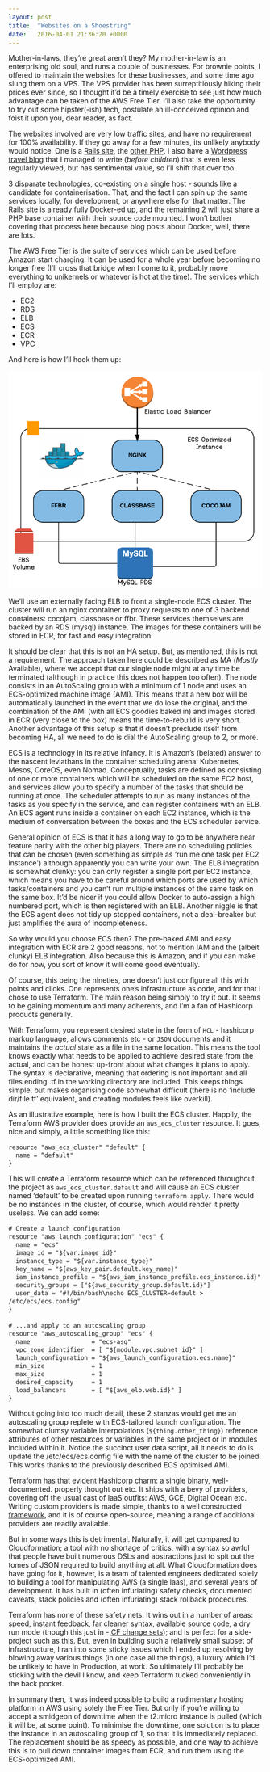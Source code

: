 ```yaml
---
layout: post
title:  "Websites on a Shoestring"
date:   2016-04-01 21:36:20 +0000
---
```

Mother-in-laws, they’re great aren’t they? My mother-in-law is an enterprising old soul, and runs a couple of businesses. For brownie points, I offered to maintain the websites for these businesses, and some time ago slung them on a VPS. The VPS provider has been surreptitiously hiking their prices ever since, so I thought it’d be a timely exercise to see just how much advantage can be taken of the AWS Free Tier. I’ll also take the opportunity to try out some hipster(-ish) tech, postulate an ill-conceived opinion and foist it upon you, dear reader, as fact.

The websites involved are very low traffic sites, and have no requirement for 100% availability. If they go away for a few minutes, its unlikely anybody would notice. One is a [Rails site][cocojam], the [other PHP][classbase]. I also have a [Wordpress travel blog][ffbr] that I managed to write (_before children_) that is even less regularly viewed, but has sentimental value, so I’ll shift that over too.

3 disparate technologies, co-existing on a single host - sounds like a candidate for containerisation. That, and the fact I can spin up the same services locally, for development, or anywhere else for that matter. The Rails site is already fully Docker-ed up, and the remaining 2 will just share a PHP base container with their source code mounted. I won’t bother covering that process here because blog posts about Docker, well, there are lots.

The AWS Free Tier is the suite of services which can be used before Amazon start charging. It can be used for a whole year before becoming no longer free (I’ll cross that bridge when I come to it, probably move everything to unikernels or whatever is hot at the time). The services which I’ll employ are:

   * EC2
   * RDS
   * ELB
   * ECS
   * ECR
   * VPC

And here is how I’ll hook them up:

![EC2 ECS Diagram](/assets/ec2-ecs-diagram.png)

We’ll use an externally facing ELB to front a single-node ECS cluster. The cluster will run an nginx container to proxy requests to one of 3 backend containers: cocojam, classbase or ffbr. These services themselves are backed by an RDS (mysql) instance. The images for these containers will be stored in ECR, for fast and easy integration.

It should be clear that this is not an HA setup. But, as mentioned, this is not a requirement. The approach taken here could be described as MA (_Mostly_ Available), where we accept that our single node might at any time be terminated (although in practice this does not happen too often). The node consists in an AutoScaling group with a minimum of 1 node and uses an ECS-optimized machine image (AMI). This means that a new box will be automatically launched in the event that we do lose the original, and the combination of the AMI (with all ECS goodies baked in) and images stored in ECR (very close to the box) means the time-to-rebuild is very short. Another advantage of this setup is that it doesn’t preclude itself from becoming HA, all we need to do is dial the AutoScaling group to 2, or more.

ECS is a technology in its relative infancy. It is Amazon’s (belated) answer to the nascent leviathans in the container scheduling arena: Kubernetes, Mesos, CoreOS, even Nomad. Conceptually, tasks are defined as consisting of one or more containers which will be scheduled on the same EC2 host, and services allow you to specify a number of the tasks that should be running at once. The scheduler attempts to run as many instances of the tasks as you specify in the service, and can register containers with an ELB. An ECS agent runs inside a container on each EC2 instance, which is the medium of conversation between the boxes and the ECS scheduler service.

General opinion of ECS is that it has a long way to go to be anywhere near feature parity with the other big players. There are no scheduling policies that can be chosen (even something as simple as ‘run me one task per EC2 instance') although apparently you can write your own. The ELB integration is somewhat clunky: you can only register a single port per EC2 instance, which means you have to be careful around which ports are used by which tasks/containers and you can’t run multiple instances of the same task on the same box. It’d be nicer if you could allow Docker to auto-assign a high numbered port, which is then registered with an ELB. Another niggle is that the ECS agent does not tidy up stopped containers, not a deal-breaker but just amplifies the aura of incompleteness.

So why would you choose ECS then? The pre-baked AMI and easy integration with ECR are 2 good reasons, not to mention IAM and the (albeit clunky) ELB integration. Also because this is Amazon, and if you can make do for now, you sort of know it will come good eventually.

Of course, this being the nineties, one doesn’t just configure all this with points and clicks. One represents one’s infrastructure as code, and for that I chose to use Terraform. The main reason being simply to try it out. It seems to be gaining momentum and many adherents, and I’m a fan of Hashicorp products generally.

With Terraform, you represent desired state in the form of `HCL` - hashicorp markup language, allows comments etc - or `JSON` documents and it maintains the _actual_ state as a file in the same location. This means the tool knows exactly what needs to be applied to achieve desired state from the actual, and can be honest up-front about what changes it plans to apply. The syntax is declarative, meaning that ordering is not important and all files ending .tf in the working directory are included. This keeps things simple, but makes organising code somewhat difficult (there is no ‘include dir/file.tf’ equivalent, and creating modules feels like overkill).

As an illustrative example, here is how I built the ECS cluster. Happily, the Terraform AWS provider does provide an `aws_ecs_cluster` resource. It goes, nice and simply, a little something like this:

```
resource "aws_ecs_cluster" "default" {
  name = “default"
}
```

This will create a Terraform resource which can be referenced throughout the project as `aws_ecs_cluster.default` and will cause an ECS cluster named ‘default’ to be created upon running `terraform apply`. There would be no instances in the cluster, of course, which would render it pretty useless. We can add some:

```
# Create a launch configuration
resource "aws_launch_configuration" "ecs" {
  name = "ecs"
  image_id = "${var.image_id}"
  instance_type = "${var.instance_type}"
  key_name = "${aws_key_pair.default.key_name}"
  iam_instance_profile = "${aws_iam_instance_profile.ecs_instance.id}"
  security_groups = ["${aws_security_group.default.id}"]
  user_data = "#!/bin/bash\necho ECS_CLUSTER=default > /etc/ecs/ecs.config"
}

# ...and apply to an autoscaling group
resource "aws_autoscaling_group" "ecs" {
  name                 = "ecs-asg"
  vpc_zone_identifier  = [ "${module.vpc.subnet_id}" ]
  launch_configuration = "${aws_launch_configuration.ecs.name}"
  min_size             = 1
  max_size             = 1
  desired_capacity     = 1
  load_balancers       = [ "${aws_elb.web.id}" ]
}
```

Without going into too much detail, these 2 stanzas would get me an autoscaling group replete with ECS-tailored launch configuration. The somewhat clumsy variable interpolations (`${thing.other_thing}`) reference attributes of other resources or variables in the same project or in modules included within it. Notice the succinct user data script, all it needs to do is update the /etc/ecs/ecs.config file with the name of the cluster to be joined. This works thanks to the previously described ECS optimised AMI.

Terraform has that evident Hashicorp charm: a single binary, well-documented. properly thought out etc. It ships with a bevy of providers, covering off the usual cast of IaaS outfits: AWS, GCE, Digital Ocean etc. Writing custom providers is made simple, thanks to a well constructed [framework][terraform-providers], and it is of course open-source, meaning a range of additional providers are readily available.

But in some ways this is detrimental. Naturally, it will get compared to Cloudformation; a tool with no shortage of critics, with a syntax so awful that people have built numerous DSLs and abstractions just to spit out the tomes of JSON required to build anything at all. What Cloudformation does have going for it, however, is a team of talented engineers dedicated solely to building a tool for manipulating AWS (a single Iaas), and several years of development. It has built in (often infuriating) safety checks, documented caveats, stack policies and (often infuriating) stack rollback procedures.

Terraform has none of these safety nets. It wins out in a number of areas: speed, instant feedback, far cleaner syntax, available source code, a dry run mode (though this just in - [CF change sets][cf-change-sets]); and is perfect for a side-project such as this. But, even in building such a relatively small subset of infrastructure, I ran into some sticky issues which I ended up resolving by blowing away various things (in one case all the things), a luxury which I’d be unlikely to have in Production, at work. So ultimately I’ll probably be sticking with the devil I know, and keep Terraform tucked conveniently in the back pocket.

In summary then, it was indeed possible to build a rudimentary hosting platform in AWS using solely the Free Tier. But only if you’re willing to accept a smidgeon of downtime when the t2.micro instance is pulled (which it will be, at some point). To minimise the downtime, one solution is to place the instance in an autoscaling group of 1, so that it is immediately replaced. The replacement should be as speedy as possible, and one way to achieve this is to pull down container images from ECR, and run them using the ECS-optimized AMI.

[terraform-providers]: https://www.hashicorp.com/blog/terraform-custom-providers.html  
[cf-change-sets]: https://aws.amazon.com/blogs/aws/new-change-sets-for-aws-cloudformation/
[cocojam]: http://cocojam.co.uk
[classbase]: http://classbase.co.uk
[ffbr]: http://flipflopsandbellyrot.co.uk
